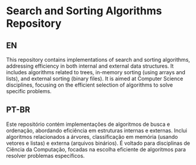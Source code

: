# Search and Sorting Algorithms Repository

## EN
This repository contains implementations of search and sorting algorithms, addressing efficiency in both internal and external data structures. It includes algorithms
related to trees, in-memory sorting (using arrays and lists), and external sorting (binary files). It is aimed at Computer Science disciplines, focusing on the efficient 
selection of algorithms to solve specific problems.

## PT-BR
Este repositório contém implementações de algoritmos de busca e ordenação, abordando eficiência em estruturas internas e externas. Inclui algoritmos relacionados 
a árvores, classificação em memória (usando vetores e listas) e externa (arquivos binários). É voltado para disciplinas de Ciência da Computação, focadas na escolha 
eficiente de algoritmos para resolver problemas específicos.




